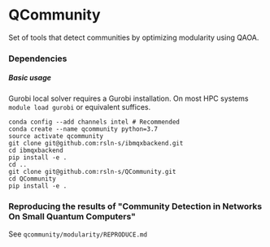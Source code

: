 # QCommunity

Set of tools that detect communities by optimizing modularity using QAOA.

### Dependencies

##### Basic usage

Gurobi local solver requires a Gurobi installation. On most HPC systems `module load gurobi` or equivalent suffices.

```
conda config --add channels intel # Recommended
conda create --name qcommunity python=3.7
source activate qcommunity
git clone git@github.com:rsln-s/ibmqxbackend.git
cd ibmqxbackend
pip install -e .
cd ..
git clone git@github.com:rsln-s/QCommunity.git
cd QCommunity
pip install -e .
```

### Reproducing the results of "Community Detection in Networks On Small Quantum Computers"

See `qcommunity/modularity/REPRODUCE.md`

